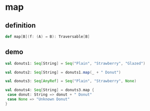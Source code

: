 # map

## definition

```scala
def map[B](f: (A) ⇒ B): Traversable[B]
```

## demo

```scala
val donuts1: Seq[String] = Seq("Plain", "Strawberry", "Glazed")

val donuts2: Seq[String] = donuts1.map(_ + " Donut")

val donuts3: Seq[AnyRef] = Seq("Plain", "Strawberry", None)

val donuts4: Seq[String] = donuts3.map {
 case donut: String => donut + " Donut"
 case None => "Unknown Donut"
}
```


